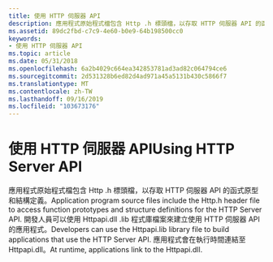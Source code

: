 ```yaml
---
title: 使用 HTTP 伺服器 API
description: 應用程式原始程式檔包含 Http .h 標頭檔，以存取 HTTP 伺服器 API 的函式原型和結構定義。
ms.assetid: 89dc2fbd-c7c9-4e60-b0e9-64b198500cc0
keywords:
- 使用 HTTP 伺服器 API
ms.topic: article
ms.date: 05/31/2018
ms.openlocfilehash: 6a2b4029c664ea342853781ad3ad82c064794ce6
ms.sourcegitcommit: 2d531328b6ed82d4ad971a45a5131b430c5866f7
ms.translationtype: MT
ms.contentlocale: zh-TW
ms.lasthandoff: 09/16/2019
ms.locfileid: "103673176"
---
```

# <a name="using-http-server-api"></a><span data-ttu-id="aa873-104">使用 HTTP 伺服器 API</span><span class="sxs-lookup"><span data-stu-id="aa873-104">Using HTTP Server API</span></span>

<span data-ttu-id="aa873-105">應用程式原始程式檔包含 Http .h 標頭檔，以存取 HTTP 伺服器 API 的函式原型和結構定義。</span><span class="sxs-lookup"><span data-stu-id="aa873-105">Application program source files include the Http.h header file to access function prototypes and structure definitions for the HTTP Server API.</span></span> <span data-ttu-id="aa873-106">開發人員可以使用 Httpapi.dll .lib 程式庫檔案來建立使用 HTTP 伺服器 API 的應用程式。</span><span class="sxs-lookup"><span data-stu-id="aa873-106">Developers can use the Httpapi.lib library file to build applications that use the HTTP Server API.</span></span> <span data-ttu-id="aa873-107">應用程式會在執行時間連結至 Httpapi.dll。</span><span class="sxs-lookup"><span data-stu-id="aa873-107">At runtime, applications link to the Httpapi.dll.</span></span>

 

 





